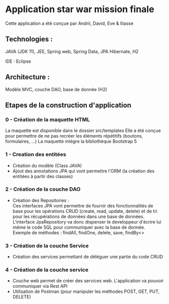 # Application star war mission finale

Cette application a été conçue par Andrii, David, Eve & Iliasse

## Technologies :

JAVA (JDK 11), JEE, Spring web, Spring Data, JPA Hibernate, H2

IDE : Eclipse

## Architecture :

Modèle MVC, couche DAO, base de donnée (H2)

## Etapes de la construction d'application

### 0 - Création de la maquette HTML

La maquette est disponible dans le dossier src/templates
Elle a été conçue pour permettre de ne pas recréer les éléments répétitifs (boutons, formulaires, ...)
La maquette intègre la bibliothèque Bootstrap 5

### 1 - Creation des entitées

- Création du modèle (Class JAVA)
- Ajout des annotations JPA qui vont permettre l'ORM (la création des entitées à partir des classes)

### 2 - Création de la couche DAO

- Création des Repositories : </br>
Ces interfaces JPA vont permettre de fournir des fonctionnalités de base pour les opérations CRUD (create, read, update, delete) et de tri pour les récupérations de données dans une base de données.
L'interface JpaRepository va donc dispenser le developpeur d'écrire lui même le code SQL pour communiquer avec la base de donnée. </br>
Exemple de méthodes : findAll, findOne, delete, save, findBy<<Property>>

### 3 - Création de la couche Service

- Création des services permettant de déléguer une partie du code CRUD

### 4 - Création de la couche service

- Couche web permet de créer des services web. L'application va pouvoir communiquer via Rest API
- Utilisation de Postman (pour manipuler les méthodes POST, GET, PUT, DELETE)